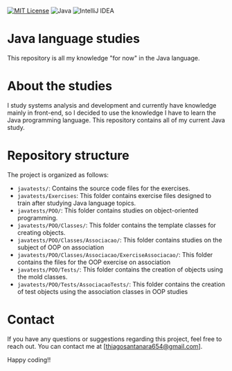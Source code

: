 [![MIT License](https://img.shields.io/badge/License-MIT-green.svg)](https://choosealicense.com/licenses/mit/)
![Java](https://img.shields.io/badge/java-%23ED8B00.svg?style=for-the-badge&logo=openjdk&logoColor=white)
![IntelliJ IDEA](https://img.shields.io/badge/IntelliJIDEA-000000.svg?style=for-the-badge&logo=intellij-idea&logoColor=white)
# Java language studies
This repository is all my knowledge "for now" in the Java language.
# About the studies
I study systems analysis and development and currently have knowledge mainly in front-end, so I decided to use the knowledge I have to learn the Java programming language. This repository contains all of my current Java study.
# Repository structure
The project is organized as follows:
* `javatests/`: Contains the source code files for the exercises.
* `javatests/Exercises`: This folder contains exercise files designed to train after studying Java language topics.
* `javatests/POO/`: This folder contains studies on object-oriented programming.
* `javatests/POO/Classes/`: This folder contains the template classes for creating objects.
* `javatests/POO/Classes/Associacao/`: This folder contains studies on the subject of OOP on association
* `javatests/POO/Classes/Associacao/ExerciseAssociacao/`: This folder contains the files for the OOP exercise on association
* `javatests/POO/Tests/`: This folder contains the creation of objects using the mold classes.
* `javatests/POO/Tests/AssociacaoTests/`: This folder contains the creation of test objects using the association classes in OOP studies

# Contact
If you have any questions or suggestions regarding this project, feel free to reach out. You can contact me at [thiagosantanara654@gmail.com].

Happy coding!!




